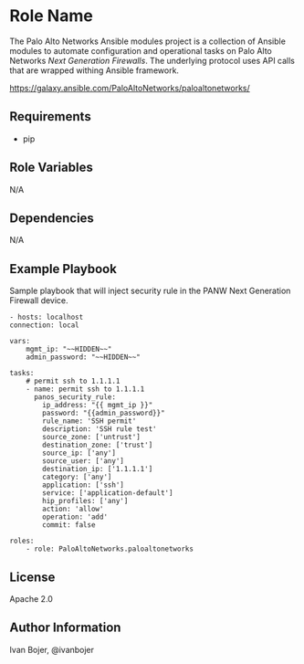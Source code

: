 Role Name
=========

The Palo Alto Networks Ansible modules project is a collection of Ansible modules to automate configuration and
operational tasks on Palo Alto Networks *Next Generation Firewalls*. The underlying protocol uses API calls that
are wrapped withing Ansible framework.

https://galaxy.ansible.com/PaloAltoNetworks/paloaltonetworks/

Requirements
------------

- pip

Role Variables
--------------

N/A

Dependencies
------------

N/A

Example Playbook
----------------

Sample playbook that will inject security rule in the PANW Next Generation Firewall device.

    - hosts: localhost
    connection: local

    vars:
        mgmt_ip: "~~HIDDEN~~"
        admin_password: "~~HIDDEN~~"

    tasks:       
        # permit ssh to 1.1.1.1
        - name: permit ssh to 1.1.1.1
          panos_security_rule:
            ip_address: "{{ mgmt_ip }}"
            password: "{{admin_password}}"
            rule_name: 'SSH permit'
            description: 'SSH rule test'
            source_zone: ['untrust']
            destination_zone: ['trust']
            source_ip: ['any']
            source_user: ['any']
            destination_ip: ['1.1.1.1']
            category: ['any']
            application: ['ssh']
            service: ['application-default']
            hip_profiles: ['any']
            action: 'allow'
            operation: 'add'
            commit: false

    roles:
        - role: PaloAltoNetworks.paloaltonetworks

License
-------

Apache 2.0

Author Information
------------------

Ivan Bojer, @ivanbojer
